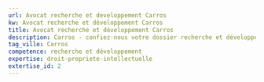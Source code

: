 ```yaml
---
url: Avocat recherche et developpement Carros
kw: Avocat recherche et développement Carros
title: Avocat recherche et développement Carros
description: Carros - confiez-nous votre dossier recherche et développement
tag_ville: Carros
competence: recherche et développement
expertise: droit-propriete-intellectuelle
extertise_id: 2
---
```

